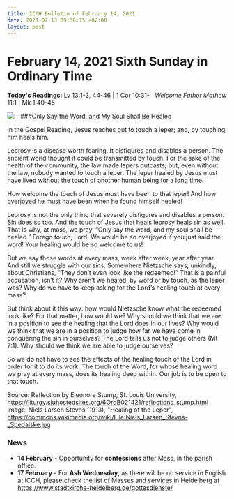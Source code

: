 ```yaml
---
title: ICCH Bulletin of February 14, 2021
date: 2021-02-13 09:30:15 +02:00
layout: post
---
```


# February 14, 2021 Sixth Sunday in Ordinary Time
<span style="float: right"><em>Welcome Father Mathew</em></span>
**Today's Readings:** Lv 13:1-2, 44-46 | 1 Cor 10:31-11:1 | Mk 1:40-45


<img style="float: left; margin-right: 1em;" src="https://upload.wikimedia.org/wikipedia/commons/a/a1/Niels_Larsen_Stevns-_Spedalske.jpg">

###Only Say the Word, and My Soul Shall Be Healed

In the Gospel Reading, Jesus reaches out to touch a leper; and, by touching him heals him.

Leprosy is a disease worth fearing. It disfigures and disables a person. The ancient world thought it could be transmitted by touch. For the sake of the health of the community, the law made lepers outcasts; but, even without the law, nobody wanted to touch a leper. The leper healed by Jesus must have lived without the touch of another human being for a long time.

How welcome the touch of Jesus must have been to that leper! And how overjoyed he must have been when he found himself healed!

Leprosy is not the only thing that severely disfigures and disables a person. Sin does so too. And the touch of Jesus that heals leprosy heals sin as well.  That is why, at mass, we pray, “Only say the word, and my soul shall be healed.” Forego touch, Lord!  We would be so overjoyed if you just said the word! Your healing would be so welcome to us!

But we say those words at every mass, week after week, year after year. And still we struggle with our sins. Somewhere Nietzsche says, unkindly, about Christians, “They don’t even look like the redeemed!” That is a painful accusation, isn’t it? Why aren’t we healed, by word or by touch, as the leper was? Why do we have to keep asking for the Lord’s healing touch at every mass?

But think about it this way: how would Nietzsche know what the redeemed look like? For that matter, how would we? Why should we think that we are in a position to see the healing that the Lord does in our lives? Why would we think that we are in a position to judge how far we have come in conquering the sin in ourselves? The Lord tells us not to judge others (Mt 7:1). Why should we think we are able to judge ourselves?

So we do not have to see the effects of the healing touch of the Lord in order for it to do its work. The touch of the Word, for whose healing word we pray at every mass, does its healing deep within. Our job is to be open to that touch.

Source: Reflection by Eleonore Stump, St. Louis University, https://liturgy.sluhostedsites.org/6OrdB021421/reflections_stump.html
Image: Niels Larsen Stevns (1913), "Healing of the Leper", https://commons.wikimedia.org/wiki/File:Niels_Larsen_Stevns-_Spedalske.jpg

### News 

* **14 February** - Opportunity for **confessions** after Mass, in the parish office.
* **17 February** - For **Ash Wednesday**, as there will be no service in English at ICCH, please check the list of Masses and services in Heidelberg at https://www.stadtkirche-heidelberg.de/gottesdienste/
